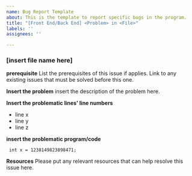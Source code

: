 ```yaml
---
name: Bug Report Template
about: This is the template to report specific bugs in the program.
title: "[Front End/Back End] <Problem> in <File>"
labels: ''
assignees: ''

---
```


### **[insert file name here]**
**prerequisite**
List the prerequisites of this issue if applies.
Link to any existing issues that must be solved before this one.

**Insert the problem**
insert the description of the problem here.

**Insert the problematic lines' line numbers**
- line x
- line y
- line z

**insert the problematic program/code**
```
 int x = 1238149823898471;
```
**Resources**
Please put any relevant resources that can help resolve this issue here.
